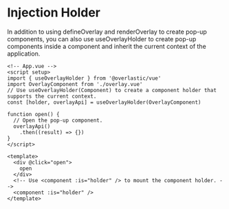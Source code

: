 # Injection Holder

In addition to using defineOverlay and renderOverlay to create pop-up components, you can also use useOverlayHolder to create pop-up components inside a component and inherit the current context of the application.

```vue
<!-- App.vue -->
<script setup>
import { useOverlayHolder } from '@overlastic/vue'
import OverlayComponent from './overlay.vue'
// Use useOverlayHolder(Component) to create a component holder that supports the current context.
const [holder, overlayApi] = useOverlayHolder(OverlayComponent)

function open() {
  // Open the pop-up component.
  overlayApi()
    .then((result) => {})
}
</script>

<template>
  <div @click="open">
    open
  </div>
  <!-- Use <component :is="holder" /> to mount the component holder. -->
  <component :is="holder" />
</template>
```
